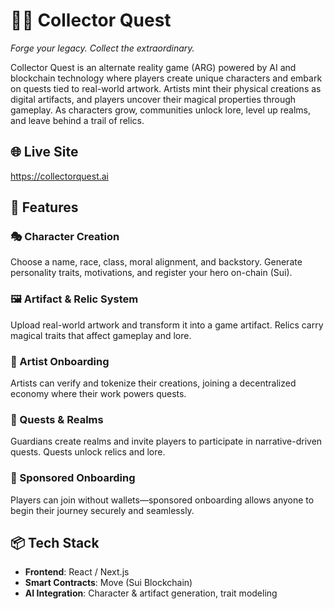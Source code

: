 # 🧙‍♂️ Collector Quest
*Forge your legacy. Collect the extraordinary.*

Collector Quest is an alternate reality game (ARG) powered by AI and blockchain technology where players create unique characters and embark on quests tied to real-world artwork. Artists mint their physical creations as digital artifacts, and players uncover their magical properties through gameplay. As characters grow, communities unlock lore, level up realms, and leave behind a trail of relics.

## 🌐 Live Site
https://collectorquest.ai

## 🚀 Features

### 🎭 Character Creation
Choose a name, race, class, moral alignment, and backstory. Generate personality traits, motivations, and register your hero on-chain (Sui).

### 🖼️ Artifact & Relic System
Upload real-world artwork and transform it into a game artifact. Relics carry magical traits that affect gameplay and lore.

### 🎨 Artist Onboarding
Artists can verify and tokenize their creations, joining a decentralized economy where their work powers quests.

### 🧩 Quests & Realms
Guardians create realms and invite players to participate in narrative-driven quests. Quests unlock relics and lore.

### 🔐 Sponsored Onboarding
Players can join without wallets—sponsored onboarding allows anyone to begin their journey securely and seamlessly.

## 📦 Tech Stack
- **Frontend**: React / Next.js
- **Smart Contracts**: Move (Sui Blockchain)
- **AI Integration**: Character & artifact generation, trait modeling


